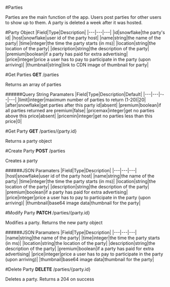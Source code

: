 #Parties

Parties are the main function of the app. Users post parties for other users to show up to them. A party is deleted a week after it was hosted.

#Party Object
|Field|Type|Description|
|---|---|---|
|id|snowflake|the party's id|
|host|snowflake|user id of the party host|
|name|string|the name of the party|
|time|integer|the time the party starts (in ms)|
|location|string|the location of the party|
|description|string|the description of the party|
|premium|boolean|if a party has paid for extra advertising|
|price|integer|price a user has to pay to participate in the party (upon arriving)|
|thumbnail|string|link to CDN image of thumbnail for party|

#Get Parties
**GET** /parties

Returns an array of parties


######Query String Paramaters
|Field|Type|Description|Default|
|---|---|---|---|
|limit|integer|maximum number of parties to return (1-20)|20|
|after|snowflake|get parties after this party id|absent|
|premium|boolean|if all parties returned are premium|false|
|pricemax|integer|get no parties above this price|absent|
|pricemin|integer|get no parties less than this price|0|

#Get Party
**GET** /parties/{party.id}

Returns a party object

#Create Party
**POST** /parties

Creates a party


######JSON Paramaters
|Field|Type|Description|
|---|---|---|
|host|snowflake|user id of the party host|
|name|string|the name of the party|
|time|integer|the time the party starts (in ms)|
|location|string|the location of the party|
|description|string|the description of the party|
|premium|boolean|if a party has paid for extra advertising|
|price|integer|price a user has to pay to participate in the party (upon arriving)|
|thumbnail|base64 image data|thumbnail for the party|

#Modify Party
**PATCH** /parties/{party.id}

Modifies a party. Returns the new party object

######JSON Paramaters
|Field|Type|Description|
|---|---|---|
|name|string|the name of the party|
|time|integer|the time the party starts (in ms)|
|location|string|the location of the party|
|description|string|the description of the party|
|premium|boolean|if a party has paid for extra advertising|
|price|integer|price a user has to pay to participate in the party (upon arriving)|
|thumbnail|base64 image data|thumbnail for the party|

#Delete Party
**DELETE** /parties/{party.id}

Deletes a party. Returns a 204 on success

